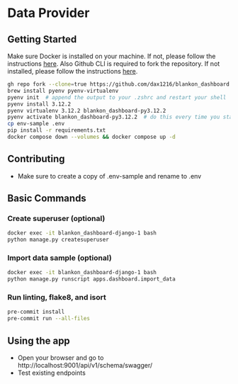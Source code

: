 # Data Provider
## Getting Started
Make sure Docker is installed on your machine. If not, please follow the instructions [here](https://docs.docker.com/get-docker/).
Also Github CLI is required to fork the repository. If not installed, please follow the instructions [here](https://cli.github.com/manual/installation).
```bash
gh repo fork --clone=true https://github.com/dax1216/blankon_dashboard.git
brew install pyenv pyenv-virtualenv
pyenv init  # append the output to your .zshrc and restart your shell
pyenv install 3.12.2
pyenv virtualenv 3.12.2 blankon_dashboard-py3.12.2
pyenv activate blankon_dashboard-py3.12.2  # do this every time you start working on this project
cp env-sample .env
pip install -r requirements.txt
docker compose down --volumes && docker compose up -d
```
## Contributing
* Make sure to create a copy of .env-sample and rename to .env

## Basic Commands
### Create superuser (optional)
```bash
docker exec -it blankon_dashboard-django-1 bash
python manage.py createsuperuser
```
### Import data sample (optional)
```bash
docker exec -it blankon_dashboard-django-1 bash
python manage.py runscript apps.dashboard.import_data
```
### Run linting, flake8, and isort
```bash
pre-commit install
pre-commit run --all-files
```
## Using the app
* Open your browser and go to http://localhost:9001/api/v1/schema/swagger/
* Test existing endpoints
